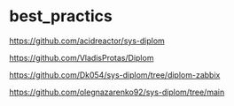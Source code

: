 # best_practics
https://github.com/acidreactor/sys-diplom

https://github.com/VladisProtas/Diplom

https://github.com/Dk054/sys-diplom/tree/diplom-zabbix

https://github.com/olegnazarenko92/sys-diplom/tree/main
